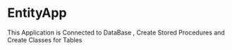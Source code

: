 # EntityApp
This Application is Connected to DataBase , Create Stored Procedures and Create Classes for Tables
